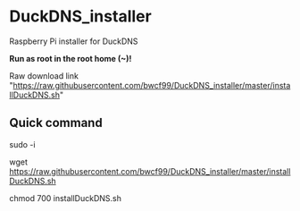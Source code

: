 # DuckDNS_installer
Raspberry Pi installer for DuckDNS

**Run as root in the root home (~)!**

Raw download link "https://raw.githubusercontent.com/bwcf99/DuckDNS_installer/master/installDuckDNS.sh"


## Quick command
sudo -i

wget https://raw.githubusercontent.com/bwcf99/DuckDNS_installer/master/installDuckDNS.sh

chmod 700 installDuckDNS.sh
